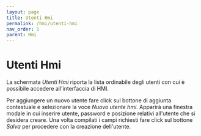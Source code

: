 ```yaml
---
layout: page
title: Utenti Hmi
permalink: /hmi/utenti-hmi
nav_order: 1
parent: Hmi
---
```


# Utenti Hmi

La schermata *Utenti Hmi* riporta la lista ordinabile degli utenti con cui è possibile accedere all'interfaccia di HMI.

Per aggiungere un nuovo utente fare click sul bottone di aggiunta contestuale e selezionare la voce *Nuovo utente hmi*. Apparirà una finestra modale in cui inserire utente, password e posizione relativi all'utente che si desidera creare. Una volta compilati i campi richiesti fare click sul bottone *Salva* per procedere con la creazione dell'utente.
